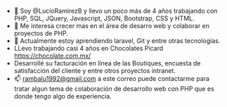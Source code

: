 - 👋 Soy @LucioRamirezB  y  llevo un poco más de 4 años trabajando con PHP, SQL, JQuery, Javascript, JSON, Bootstrap, CSS y HTML.
- 👀 Me interesa crecer mas en el área de desarro web y colaborar en proyectos de PHP.
- 🌱 Actualmente estoy aprendiendo  laravel,  Git y entre otras tecnologías.
- LLevo trabajando casi 4 años en Chocolates Picard  https://chocolate.com.mx/
-  Desarrollé  su facturación en línea de las Boutiques,  encuesta de satisfacción del cliente y entre otros proyectos intranet.
- 📫 rambalu1992@gmail.com a este correo puede contactarme para tratar algun tema de colaboración de desarrollo web con PHP que es donde tengo algo de experiencia.

<!---
LucioRamirezB/LucioRamirezB is a ✨ special ✨ repository because its `README.md` (this file) appears on your GitHub profile.
You can click the Preview link to take a look at your changes.
--->
